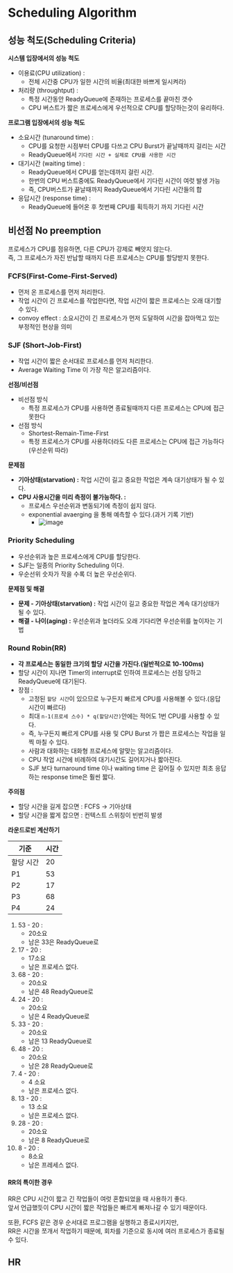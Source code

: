 # Scheduling Algorithm 
## 성능 척도(Scheduling Criteria)   

**시스템 입장에서의 성능 척도** 
* 이용료(CPU utilization) :  
    * 전체 시간중 CPU가 일한 시간의 비율(최대한 바쁘게 일시켜라)    
* 처리량 (throughtput) : 
    * 특정 시간동안 ReadyQueue에 존재하는 프로세스를 끝마친 갯수  
    * CPU 버스트가 짧은 프로세스에게 우선적으로 CPU를 할당하는것이 유리하다.

**프로그램 입장에서의 성능 척도**
* 소요시간 (tunaround time) : 
    * CPU를 요청한 시점부터 CPU를 다쓰고 CPU Burst가 끝날때까지 걸리는 시간
    * ReadyQueue에서 `기다린 시간 + 실제로 CPU를 사용한 시간`
* 대기시간 (waiting time) : 
    * ReadyQueue에서 CPU를 얻는데까지 걸린 시간.  
    * 한번의 CPU 버스트중에도 ReadyQueue에서 기다린 시간이 여럿 발생 가능   
    * 즉, CPU버스트가 끝날때까지 ReadyQueue에서 기다린 시간들의 합
* 응답시간 (response time) : 
    * ReadyQueue에 들어온 후 첫번째 CPU를 획득하기 까지 기다린 시간  

## 비선점 No preemption
프로세스가 CPU를 점유하면, 다른 CPU가 강제로 빼앗지 않는다.    
즉, 그 프로세스가 자진 반납할 때까지 다른 프로세스는 CPU를 할당받지 못한다.     

### FCFS(First-Come-First-Served)  
 
* 먼저 온 프로세스를 먼저 처리한다.    
* 작업 시간이 긴 프로세스를 작업한다면, 작업 시간이 짧은 프로세스는 오래 대기할 수 있다.    
* convoy effect : 소요시간이 긴 프로세스가 먼저 도달하여 시간을 잡아먹고 있는 부정적인 현상을 의미     

### SJF (Short-Job-First) 

* 작업 시간이 짧은 순서대로 프로세스를 먼저 처리한다.   
* Average Waiting Time 이 가장 작은 알고리즘이다.  

**선점/비선점**
* 비선점 방식 
    * 특정 프로세스가 CPU를 사용하면 종료될때까지 다른 프로세스는 CPU에 접근 못한다
* 선점 방식 
    * Shortest-Remain-Time-First   
    * 특정 프로세스가 CPU를 사용하더라도 다른 프로세스는 CPU에 접근 가능하다(우선순위 따라)  
      
**문제점**
* **기아상태(starvation) :** 작업 시간이 길고 중요한 작업은 계속 대기상태가 될 수 있다.    
* **CPU 사용시간을 미리 측정이 불가능하다. :**   
    * 프로세스 우선순위과 변동되기에 측정이 쉽지 않다.  
    * exponential avaerging 을 통해 예측할 수 있다.(과거 기록 기반)
        *  ![image](https://user-images.githubusercontent.com/50267433/141037423-ed805480-0cc1-4373-acb5-504029f933c1.png)
       
### Priority Scheduling
* 우선순위과 높은 프로세스에게 CPU를 할당한다.       
* SJF는 일종의 Priority Scheduling 이다.          
* 우순선위 숫자가 작을 수록 더 높은 우선순위다.    
  
**문제점 및 해결**
* **문제 - 기아상태(starvation) :** 작업 시간이 길고 중요한 작업은 계속 대기상태가 될 수 있다.    
* **해결 - 나이(aging) :** 우선순위과 높더라도 오래 기다리면 우선순위를 높이자는 기법  
    
### Round Robin(RR) 

* **각 프로세스는 동일한 크기의 할당 시간을 가진다.(일반적으로 10-100ms)**   
* 할당 시간이 지나면 Timer의 interrupt로 인하여 프로세스는 선점 당하고 ReadyQueue에 대기된다.   
* 장점 :  
    * 고정된 `할당 시간`이 있으므로 누구든지 빠르게 CPU를 사용해볼 수 있다.(응답 시간이 빠르다)       
    * 최대 `n-1(프로세 스수) * q(할당시간)`안에는 적어도 1번 CPU를 사용할 수 있다.     
    * 즉, 누구든지 빠르게 CPU를 사용 및 CPU Burst 가 짭은 프로세스는 작업을 일찍 마칠 수 있다.   
    * 사람과 대화하는 대화형 프로세스에 알맞는 알고리즘이다.         
    * CPU 작업 시간에 비례하여 대기시간도 길어지거나 짧아진다.   
    * SJF 보다 turnaround time 이나 waiting time 은 길어질 수 있지만 최초 응답하는 response time은 훨씬 짧다. 

**주의점**   
* 할당 시간을 길게 잡으면 : FCFS -> 기아상태 
* 할당 시간을 짧게 잡으면 : 컨텍스트 스위칭이 빈번히 발생   

**라운드로빈 계산하기**      

|기준|시간|
|----|---|
|할당 시간|20| 
|P1|53|
|P2|17|
|P3|68|
|P4|24|

1. 53 - 20 : 
    * 20소요 
    * 남은 33은 ReadyQueue로 
2. 17 - 20 :
    * 17소요
    * 남은 프로세스 없다.
3. 68 - 20 : 
    * 20소요
    * 남은 48 ReadyQueue로 
4. 24 - 20 : 
    * 20소요
    * 남은 4 ReadyQueue로 
5. 33 - 20 : 
    * 20소요
    * 남은 13 ReadyQueue로 
6. 48 - 20 : 
    * 20소요
    * 남은 28 ReadyQueue로 
7. 4 - 20 :
    * 4 소요
    * 남은 프로세스 없다.  
8. 13 - 20 :
    * 13 소요 
    * 남은 프로세스 없다.
9. 28 - 20 :
    * 20소요
    * 남은 8 ReadyQueue로 
10. 8 - 20 :        
    * 8소요 
    * 남은 프레세스 없다.  
  
#### RR의 특이한 경우        
RR은 CPU 시간이 짧고 긴 작업들이 여럿 혼합되었을 때 사용하기 좋다.        
앞서 언급했듯이 CPU 시간이 짧은 작업들은 빠르게 빠져나갈 수 있기 때문이다.    
     
또환, FCFS 같은 경우 순서대로 프로그램을 실행하고 종료시키지만,      
RR은 시간을 쪼개서 작업하기 때문에, 회차를 기준으로 동시에 여러 프로세스가 종료될 수 있다.      

## HR 

